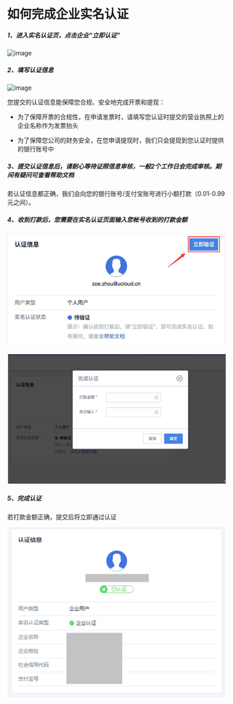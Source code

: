 

# 如何完成企业实名认证

##### 1、进入实名认证页，点击企业“立即认证”

![image](https://github.com/UCloudDoc-Team/identity_verification/assets/107971405/41a1699b-eda2-4bd4-88f0-646bd6e65337)


##### 2、填写认证信息

![image](https://github.com/UCloudDoc-Team/identity_verification/assets/107971405/50ebcdc2-aaef-4e7d-b7d7-15a181d60f17)


您提交的认证信息能保障您合规、安全地完成开票和提现：

  - 为了保障开票的合规性，在申请发票时，请填写您认证时提交的营业执照上的企业名称作为发票抬头



  - 为了保障您公司的财务安全，在您申请提现时，我们只会提现到您认证时提供的银行账号中

##### 3、提交认证信息后，请耐心等待证照信息审核，一般2个工作日会完成审核。期间有疑问可查看帮助文档


若认证信息都正确，我们会向您的银行账号/支付宝账号进行小额打款（0.01-0.99元之间）。

##### 4、收到打款后，您需要在实名认证页面输入您帐号收到的打款金额

![](/images/step3.png)

![](/images/打款.png)

##### 5、完成认证

若打款金额正确，提交后将立即通过认证

![](/images/5.png)

